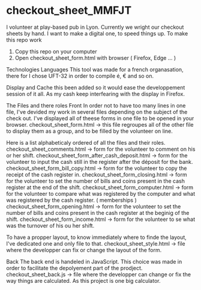 # checkout_sheet_MMFJT
I volunteer at play-based pub in Lyon. Currently we wright our checkout sheets by hand. I want to make  a digital one, to speed things up.
To make this repo work
1. Copy this repo on your computer
2. Open checkout_sheet_form.html with browser ( Firefox, Edge ... )


Technologies
Languages
This tool was made for a french organasation, there for I chose UFT-32 in order to compile é, € and so on.

Display and Cache
<meta http-equiv="Cache-Control" content="no-cache, no-store, must-revalidate" /> this been added so it would ease the developpement session of it all. As my cash keep interfearing with the display in Firefox.

The Files and there roles
Front
In order not to have too many lines in one file, I've devided my work in several files depending on the subject of the check out. I've displayed all of theese forms in one file to be opened in your browser. 
checkout_sheet_form.html  -> this file regroupes all of the other file to display them as a group, and to be filled by the volunteer on line.

Here is a list alphabeticaly ordered of all the files and their roles.
checkout_sheet_comments.html -> form for the volunteer to comment on his or her shift. 
checkout_sheet_form_after_cash_deposit.html  -> form for the volunteer to input the cash still in the register after the déposit for the bank.
checkout_sheet_form_bill_copy.html  -> form for the volunteer to copy the receipt of the cash register in.
checkout_sheet_form_closing.html  -> form for the volunteer to set the number of bills and coins present in the cash register at the end of the shift.
checkout_sheet_form_computer.html  -> form for the volunteer to compare what was registered by the computer and what was registered by the cash register. ( memberships )
checkout_sheet_form_opening.html  -> form for the volunteer to set the number of bills and coins present in the cash register at the beginig of the shift.
checkout_sheet_form_income.html  -> form for the volunteer to se what was the turnover of his ou her shift.

To have a propper layout, to know immediately where to finde the layout, I've dedicated one and only file to that.
checkout_sheet_style.html  -> file where the developper can fix or change the layout of the form.

Back
The back end is handeled in JavaScript. This choice was made in order to facilitate the depolyement part of the prodject.
checkout_sheet_back.js -> file where the developper can change or fix the way things are calculated. As this project is one big calculator.

